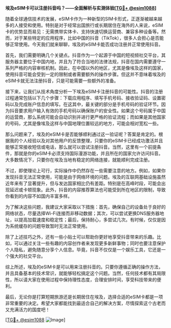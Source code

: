 **埃及eSIM卡可以注册抖音吗？——全面解析与实测体验[[TG💪+ @esim1088](https://t.me/s/esim1088)]**

随着全球通信技术的发展，eSIM卡作为一种新型的SIM卡形式，正逐渐被越来越多的人接受和使用。特别是对于经常出国旅行或长期居住在海外的人来说，eSIM卡的优势显而易见：无需携带实体卡、支持快速切换运营商、兼容多种设备等。然而，对于某些特定的应用程序，比如中国的抖音（TikTok），很多人会担心是否能够正常使用。今天我们就来聊聊，埃及的eSIM卡能否成功注册并正常使用抖音。

首先，我们需要明确几个关键点。抖音作为一个起源于中国的短视频社交平台，其服务器主要位于中国内地，并且为了符合当地的法律法规，抖音在国内需要遵守一系列严格的内容审核机制。因此，在中国以外的地区，尤其是像埃及这样的国家，使用抖音可能会受到一定的限制或者需要额外的操作步骤。但这并不意味着埃及的eSIM卡就无法注册抖音，只是可能需要一些额外的准备。

接下来，让我们从技术角度分析一下埃及eSIM卡注册抖音的可能性。抖音的注册过程通常包括以下几个步骤：下载应用程序、填写手机号码、接收验证码、设置密码以及完成账户信息的填写。在这其中，最关键的部分是手机号码的验证环节。因为抖音要求用户输入有效的手机号码以确保账户的安全性。如果这个号码属于中国的运营商，那么系统可能会自动识别并进行更严格的验证流程；而如果是其他国家的号码，尤其是像埃及这样与中国地理位置较远的地方，可能会相对宽松一些。

那么问题来了，埃及的eSIM卡是否能够顺利通过这一验证呢？答案是肯定的。根据我的个人经验以及对其他用户的反馈整理，只要你的eSIM卡已经成功激活并且能够正常接收短信或电话，那么就可以尝试注册抖音。当然，这里有一个前提条件，那就是你的eSIM卡必须支持国际漫游功能，并且所在的国家允许访问抖音。大多数情况下，只要你在埃及当地有稳定的网络连接，就能顺利完成注册。

不过，即使理论上可行，实际操作中仍然存在一些需要注意的地方。例如，如果你发现抖音无法正常使用，可能是由于网络环境的问题。埃及的互联网基础设施虽然近年来有了显著提升，但与发达国家相比仍有差距。特别是在高峰时段，可能会出现延迟或卡顿现象。此外，抖音的内容推荐算法也可能受到所在地区的限制，导致你看到的内容不如国内丰富多样。

为了解决这些问题，我建议大家采取以下措施：首先，确保自己的设备处于良好的网络状态，尽量选择Wi-Fi连接而非移动数据；其次，可以尝试更换DNS服务器地址，以提高加载速度和稳定性；最后，保持耐心，多尝试几次。有时候，仅仅是因为系统缓存的问题导致暂时无法正常使用。

除了上述技巧之外，还有一些小贴士可以帮助你更好地享受抖音带来的乐趣。比如，可以通过关注一些有趣的内容创作者来发现更多新鲜事物；同时也要注意保护个人隐私，避免随意分享个人信息。毕竟，抖音不仅仅是一个娱乐工具，它还是一个强大的社交平台。

综上所述，埃及的eSIM卡是可以用来注册抖音的。只要你遵循正确的操作方法，并且具备基本的技术常识，就能够轻松搞定这个问题。当然，任何技术都有其局限性，所以请大家在使用过程中保持理性态度，合理安排时间，享受科技带来的便利。

最后，无论你是打算短期旅游还是长期居住在埃及，选择合适的eSIM卡都是一项非常重要的决定。希望大家都能找到最适合自己的解决方案，尽情探索这个古老而又充满活力的国度吧！

[[TG💪+ @esim1088](https://t.me/s/esim1088) ![Image](https://i.postimg.cc/4NQfJmqS/Snipaste-2025-05-13-00-14-12.png)]